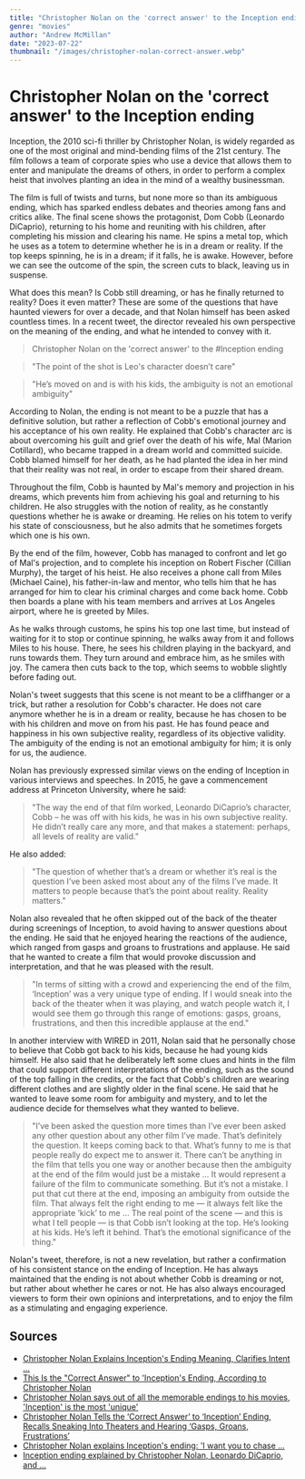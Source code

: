 ```yaml
---
title: "Christopher Nolan on the 'correct answer' to the Inception ending"
genre: "movies"
author: "Andrew McMillan"
date: "2023-07-22"
thumbnail: "/images/christopher-nolan-correct-answer.webp"
---
```


# Christopher Nolan on the 'correct answer' to the Inception ending

Inception, the 2010 sci-fi thriller by Christopher Nolan, is widely regarded as one of the most original and mind-bending films of the 21st century. The film follows a team of corporate spies who use a device that allows them to enter and manipulate the dreams of others, in order to perform a complex heist that involves planting an idea in the mind of a wealthy businessman.

The film is full of twists and turns, but none more so than its ambiguous ending, which has sparked endless debates and theories among fans and critics alike. The final scene shows the protagonist, Dom Cobb (Leonardo DiCaprio), returning to his home and reuniting with his children, after completing his mission and clearing his name. He spins a metal top, which he uses as a totem to determine whether he is in a dream or reality. If the top keeps spinning, he is in a dream; if it falls, he is awake. However, before we can see the outcome of the spin, the screen cuts to black, leaving us in suspense.

What does this mean? Is Cobb still dreaming, or has he finally returned to reality? Does it even matter? These are some of the questions that have haunted viewers for over a decade, and that Nolan himself has been asked countless times. In a recent tweet, the director revealed his own perspective on the meaning of the ending, and what he intended to convey with it.

> Christopher Nolan on the 'correct answer' to the #Inception ending

> "The point of the shot is Leo's character doesn’t care"

> "He’s moved on and is with his kids, the ambiguity is not an emotional ambiguity"

According to Nolan, the ending is not meant to be a puzzle that has a definitive solution, but rather a reflection of Cobb's emotional journey and his acceptance of his own reality. He explained that Cobb's character arc is about overcoming his guilt and grief over the death of his wife, Mal (Marion Cotillard), who became trapped in a dream world and committed suicide. Cobb blamed himself for her death, as he had planted the idea in her mind that their reality was not real, in order to escape from their shared dream.

Throughout the film, Cobb is haunted by Mal's memory and projection in his dreams, which prevents him from achieving his goal and returning to his children. He also struggles with the notion of reality, as he constantly questions whether he is awake or dreaming. He relies on his totem to verify his state of consciousness, but he also admits that he sometimes forgets which one is his own.

By the end of the film, however, Cobb has managed to confront and let go of Mal's projection, and to complete his inception on Robert Fischer (Cillian Murphy), the target of his heist. He also receives a phone call from Miles (Michael Caine), his father-in-law and mentor, who tells him that he has arranged for him to clear his criminal charges and come back home. Cobb then boards a plane with his team members and arrives at Los Angeles airport, where he is greeted by Miles.

As he walks through customs, he spins his top one last time, but instead of waiting for it to stop or continue spinning, he walks away from it and follows Miles to his house. There, he sees his children playing in the backyard, and runs towards them. They turn around and embrace him, as he smiles with joy. The camera then cuts back to the top, which seems to wobble slightly before fading out.

Nolan's tweet suggests that this scene is not meant to be a cliffhanger or a trick, but rather a resolution for Cobb's character. He does not care anymore whether he is in a dream or reality, because he has chosen to be with his children and move on from his past. He has found peace and happiness in his own subjective reality, regardless of its objective validity. The ambiguity of the ending is not an emotional ambiguity for him; it is only for us, the audience.

Nolan has previously expressed similar views on the ending of Inception in various interviews and speeches. In 2015, he gave a commencement address at Princeton University, where he said:

> "The way the end of that film worked,
> Leonardo DiCaprio’s character,
> Cobb –
> he was off with his kids,
> he was in his own subjective reality.
> He didn’t really care any more,
> and that makes a statement:
> perhaps,
> all levels of reality are valid."

He also added:

> "The question of whether that’s a dream or whether it’s real
> is the question I’ve been asked most about any of the films I’ve made.
> It matters to people because that’s the point about reality.
> Reality matters."

Nolan also revealed that he often skipped out of the back of the theater during screenings of Inception, to avoid having to answer questions about the ending. He said that he enjoyed hearing the reactions of the audience, which ranged from gasps and groans to frustrations and applause. He said that he wanted to create a film that would provoke discussion and interpretation, and that he was pleased with the result.

> "In terms of sitting with a crowd and experiencing the end of the film,
> ‘Inception’ was a very unique type of ending.
> If I would sneak into the back of the theater when it was playing,
> and watch people watch it,
> I would see them go through this range of emotions:
> gasps, groans, frustrations,
> and then this incredible applause at the end."

In another interview with WIRED in 2011, Nolan said that he personally chose to believe that Cobb got back to his kids, because he had young kids himself. He also said that he deliberately left some clues and hints in the film that could support different interpretations of the ending, such as the sound of the top falling in the credits, or the fact that Cobb's children are wearing different clothes and are slightly older in the final scene. He said that he wanted to leave some room for ambiguity and mystery, and to let the audience decide for themselves what they wanted to believe.

> "I’ve been asked the question more times than I’ve ever been asked any other question about any other film I’ve made.
> That’s definitely the question.
> It keeps coming back to that.
> What’s funny to me is that people really do expect me to answer it.
> There can’t be anything in the film that tells you one way or another because then the ambiguity at the end of the film would just be a mistake … It would represent a failure of the film to communicate something.
> But it’s not a mistake.
> I put that cut there at the end,
> imposing an ambiguity from outside the film.
> That always felt the right ending to me —
> it always felt like the appropriate ‘kick’ to me … The real point of the scene —
> and this is what I tell people —
> is that Cobb isn’t looking at the top.
> He’s looking at his kids.
> He’s left it behind.
> That’s the emotional significance of the thing."

Nolan's tweet, therefore, is not a new revelation, but rather a confirmation of his consistent stance on the ending of Inception. He has always maintained that the ending is not about whether Cobb is dreaming or not, but rather about whether he cares or not. He has also always encouraged viewers to form their own opinions and interpretations, and to enjoy the film as a stimulating and engaging experience.

## Sources

- [Christopher Nolan Explains Inception's Ending Meaning, Clarifies Intent ...](https://screenrant.com/inception-ending-meaning-christopher-nolan/)
- [This Is the \"Correct Answer\" to 'Inception's Ending, According to Christopher Nolan](https://collider.com/inception-ending-christopher-nolan-explained/)
- [Christopher Nolan says out of all the memorable endings to his movies, 'Inception' is the most 'unique'](https://ca.sports.yahoo.com/news/christopher-nolan-says-memorable-endings-113028117.html)
- [Christopher Nolan Tells the ‘Correct Answer’ to ‘Inception’ Ending, Recalls Sneaking Into Theaters and Hearing ‘Gasps, Groans, Frustrations’](https://www.msn.com/en-us/movies/news/christopher-nolan-tells-the-correct-answer-to-inception-ending-recalls-sneaking-into-theaters-and-hearing-gasps-groans-frustrations/ar-AA1ebHFc)
- [Christopher Nolan explains Inception's ending: 'I want you to chase ...](https://www.theguardian.com/film/2015/jun/05/christopher-nolan-finally-explains-inceptions-ending)
- [Inception ending explained by Christopher Nolan, Leonardo DiCaprio, and ...](https://www.gamesradar.com/inception-ending-christopher-nolan-interview-leonardo-dicaprio-michael-caine/)
